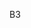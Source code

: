 B3

<!---
Haya-Alkaabi/Haya-Alkaabi is a ✨ special ✨ repository because its `README.md` (this file) appears on your GitHub profile.
You can click the Preview link to take a look at your changes.
--->
